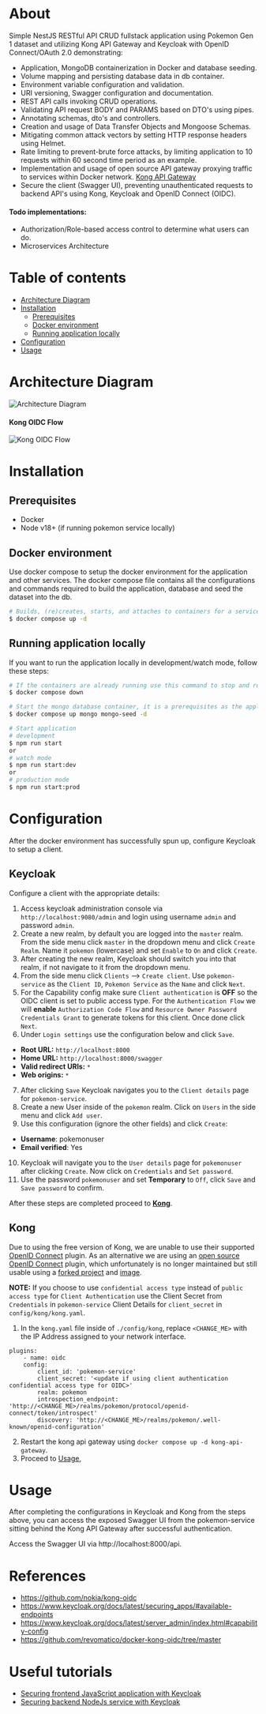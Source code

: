 # About

Simple NestJS RESTful API CRUD fullstack application using Pokemon Gen 1 dataset and utilizing Kong API Gateway and Keycloak with OpenID Connect/OAuth 2.0 demonstrating:

- Application, MongoDB containerization in Docker and database seeding.
- Volume mapping and persisting database data in db container.
- Environment variable configuration and validation.
- URI versioning, Swagger configuration and documentation.
- REST API calls invoking CRUD operations.
- Validating API request BODY and PARAMS based on DTO's using pipes.
- Annotating schemas, dto's and controllers.
- Creation and usage of Data Transfer Objects and Mongoose Schemas.
- Mitigating common attack vectors by setting HTTP response headers using Helmet.
- Rate limiting to prevent-brute force attacks, by limiting application to 10 requests within 60 second time period as an example.
- Implementation and usage of open source API gateway proxying traffic to services within Docker network. [Kong API Gateway](https://docs.konghq.com/gateway/latest/)
- Secure the client (Swagger UI), preventing unauthenticated requests to backend API's using Kong, Keycloak and OpenID Connect (OIDC).

#### Todo implementations:

- Authorization/Role-based access control to determine what users can do.
- Microservices Architecture

# Table of contents

<!--ts-->

- [Architecture Diagram](#architecture-diagram)
- [Installation](#installation)
  - [Prerequisites](#prerequisites)
  - [Docker environment](#docker-environment)
  - [Running application locally](#docker-environment)
- [Configuration](#configuration)
- [Usage](#usage)
<!--te-->

# Architecture Diagram

![Architecture Diagram](/devops/images/diagram.png)

#### Kong OIDC Flow

![Kong OIDC Flow](/devops/images/kong_oidc_flow.png)

# Installation

## Prerequisites

- Docker
- Node v18+ (if running pokemon service locally)

## Docker environment

Use docker compose to setup the docker environment for the application and other services. The docker compose file contains all the configurations and commands required to build the application, database and seed the dataset into the db.

```bash
# Builds, (re)creates, starts, and attaches to containers for a service in detached mode. Ommit -d if you don't want to run in detached mode.
$ docker compose up -d
```

## Running application locally

If you want to run the application locally in development/watch mode, follow these steps:

```bash
# If the containers are already running use this command to stop and remove containers, networks.
$ docker compose down

# Start the mongo database container, it is a prerequisites as the application connects to the database on start up.
$ docker compose up mongo mongo-seed -d

# Start application
# development
$ npm run start
or
# watch mode
$ npm run start:dev
or
# production mode
$ npm run start:prod
```

# Configuration

After the docker environment has successfully spun up, configure Keycloak to setup a client.

## Keycloak

Configure a client with the appropriate details:

1. Access keycloak administration console via `http://localhost:9080/admin` and login using username `admin` and password `admin`.
2. Create a new realm, by default you are logged into the `master` realm. From the side menu click `master` in the dropdown menu and click `Create Realm`. Name it `pokemon` (lowercase) and set `Enable` to `On` and click `Create`.
3. After creating the new realm, Keycloak should switch you into that realm, if not navigate to it from the dropdown menu.
4. From the side menu click `Clients` --> `Create client`. Use `pokemon-service` as the `Client ID`, `Pokemon Service` as the `Name` and click `Next`.
5. For the Capability config make sure `Client authentication` is **OFF** so the OIDC client is set to public access type. For the `Authentication Flow` we will **enable** `Authorization Code Flow` and `Resource Owner Password Credentials Grant` to generate tokens for this client. Once done click `Next`.
6. Under `Login settings` use the configuration below and click `Save`.

- **Root URL:** `http://localhost:8000`
- **Home URL:** `http://localhost:8000/swagger`
- **Valid redirect URIs:** `*`
- **Web origins:** `*`

7. After clicking `Save` Keycloak navigates you to the `Client details` page for `pokemon-service`.
8. Create a new User inside of the `pokemon` realm. Click on `Users` in the side menu and click `Add user`.
9. Use this configuration (ignore the other fields) and click `Create`:

- **Username**: pokemonuser
- **Email verified**: Yes

10. Keycloak will navigate you to the `User details` page for `pokemonuser` after clicking `Create`. Now click on `Credentials` and `Set password`.
11. Use the password `pokemonuser` and set **Temporary** to `Off`, click `Save` and `Save password` to confirm.

After these steps are completed proceed to **[Kong](#kong)**.

## Kong

Due to using the free version of Kong, we are unable to use their supported [OpenID Connect](https://docs.konghq.com/hub/kong-inc/openid-connect/) plugin. As an alternative we are using an [open source OpenID Connect](https://github.com/nokia/kong-oidc) plugin, which unfortunately is no longer maintained but still usable using a [forked project](https://github.com/revomatico/docker-kong-oidc/tree/master) and [image](https://hub.docker.com/r/cristianchiru/docker-kong-oidc).

**NOTE:** If you choose to use `confidential access type` instead of `public access type` for `Client Authentication` use the Client Secret from `Credentials` in `pokemon-service` Client Details for `client_secret` in `config/kong/kong.yaml`.

1. In the `kong.yaml` file inside of `./config/kong`, replace `<CHANGE_ME>` with the IP Address assigned to your network interface.

```
plugins:
    - name: oidc
    config:
        client_id: 'pokemon-service'
        client_secret: '<update if using client authentication confidential access type for OIDC>'
        realm: pokemon
        introspection_endpoint: 'http://<CHANGE_ME>/realms/pokemon/protocol/openid-connect/token/introspect'
        discovery: 'http://<CHANGE_ME>/realms/pokemon/.well-known/openid-configuration'

```

2. Restart the kong api gateway using `docker compose up -d kong-api-gateway`.
3. Proceed to [Usage](#usage),

# Usage

After completing the configurations in Keycloak and Kong from the steps above, you can access the exposed Swagger UI from the pokemon-service sitting behind the Kong API Gateway after successful authentication.

Access the Swagger UI via http://localhost:8000/api.

# References

- https://github.com/nokia/kong-oidc
- https://www.keycloak.org/docs/latest/securing_apps/#available-endpoints
- https://www.keycloak.org/docs/latest/server_admin/index.html#capability-config
- https://github.com/revomatico/docker-kong-oidc/tree/master

# Useful tutorials

- [Securing frontend JavaScript application with Keycloak](https://www.keycloak.org/docs/latest/securing_apps/#_javascript_adapter)
- [Securing backend NodeJs service with Keycloak](https://www.keycloak.org/docs/latest/securing_apps/#_nodejs_adapter)
